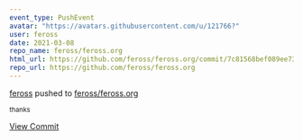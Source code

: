 ```yaml
---
event_type: PushEvent
avatar: "https://avatars.githubusercontent.com/u/121766?"
user: feross
date: 2021-03-08
repo_name: feross/feross.org
html_url: https://github.com/feross/feross.org/commit/7c81568bef089ee731baa7a507400b61d68749a9
repo_url: https://github.com/feross/feross.org
---
```


<a href='https://github.com/feross' target='_blank'>feross</a> pushed to <a href='https://github.com/feross/feross.org' target='_blank'>feross/feross.org</a>

<small>thanks</small>

<a href='https://github.com/feross/feross.org/commit/7c81568bef089ee731baa7a507400b61d68749a9' target='_blank'>View Commit</a>